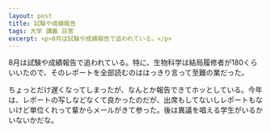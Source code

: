 ```yaml
---
layout: post
title: 試験や成績報告
tags: 大学 講義 日常
excerpt: <p>8月は試験や成績報告で追われている。</p>
---
```


8月は試験や成績報告で追われている。特に、生物科学は結局履修者が180くらいいたので、そのレポートを全部読むのははっきり言って至難の業だった。

ちょっとだけ遅くなってしまったが、なんとか報告できてホッとしている。今年は、レポートの写しなどなくて良かったのだが、出席もしてないしレポートもないけど単位くれって輩からメールがきて参った。後は異議を唱える学生がいるかいないかだな。
